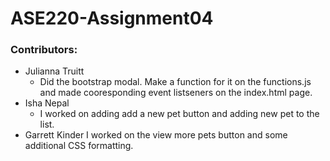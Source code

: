 # ASE220-Assignment04

### Contributors:
- Julianna Truitt 
    - Did the bootstrap modal. Make a function for it on the functions.js and made cooresponding event listseners on the index.html page.
- Isha Nepal
    - I worked on adding add a new pet button and adding new pet to the list.
- Garrett Kinder
    I worked on the view more pets button and some additional CSS formatting.
